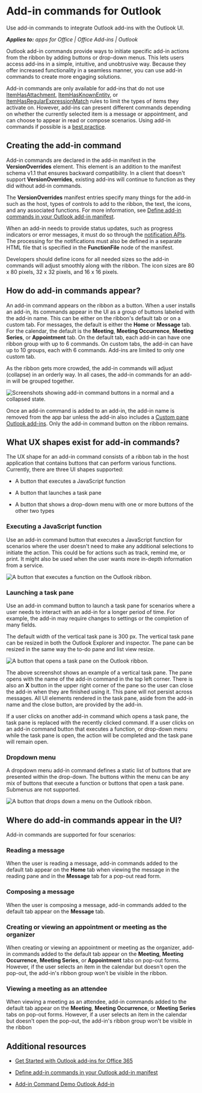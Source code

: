 
# Add-in commands for Outlook
Use add-in commands to integrate Outlook add-ins with the Outlook UI. 

 _**Applies to:** apps for Office | Office Add-ins | Outlook_

Outlook add-in commands provide ways to initiate specific add-in actions from the ribbon by adding buttons or drop-down menus. This lets users access add-ins in a simple, intuitive, and unobtrusive way. Because they offer increased functionality in a seamless manner, you can use add-in commands to create more engaging solutions.

Add-in commands are only available for add-ins that do not use [ItemHasAttachment](https://msdn.microsoft.com/en-us/library/fp123567.aspx%28Office.15%29.aspx), [ItemHasKnownEntity](https://msdn.microsoft.com/en-us/library/fp161166.aspx%28Office.15%29.aspx), or [ItemHasRegularExpressionMatch](https://msdn.microsoft.com/en-us/library/fp142215.aspx%28Office.15%29.aspx) rules to limit the types of items they activate on. However, add-ins can present different commands depending on whether the currently selected item is a message or appointment, and can choose to appear in read or compose scenarios. Using add-in commands if possible is a [best practice](../design/add-in-development-best-practices.md).


## Creating the add-in command

Add-in commands are declared in the add-in manifest in the  **VersionOverrides** element. This element is an addition to the manifest schema v1.1 that ensures backward compatibility. In a client that doesn't support **VersionOverrides**, existing add-ins will continue to function as they did without add-in commands.

The  **VersionOverrides** manifest entries specify many things for the add-in such as the host, types of controls to add to the ribbon, the text, the icons, and any associated functions. For more information, see [Define add-in commands in your Outlook add-in manifest](../outlook/manifests/define-add-in-commands.md). 

When an add-in needs to provide status updates, such as progress indicators or error messages, it must do so through the [notification APIs](http://dev.outlook.com/reference/add-ins/NotificationMessages.html). The processing for the notifications must also be defined in a separate HTML file that is specified in the  **FunctionFile** node of the manifest.

Developers should define icons for all needed sizes so the add-in commands will adjust smoothly along with the ribbon. The icon sizes are 80 x 80 pixels, 32 x 32 pixels, and 16 x 16 pixels.


## How do add-in commands appear?

An add-in command appears on the ribbon as a button. When a user installs an add-in, its commands appear in the UI as a group of buttons labeled with the add-in name. This can be either on the ribbon's default tab or on a custom tab. For messages, the default is either the  **Home** or **Message** tab. For the calendar, the default is the **Meeting**,  **Meeting Occurrence**,  **Meeting Series**, or  **Appointment** tab. On the default tab, each add-in can have one ribbon group with up to 6 commands. On custom tabs, the add-in can have up to 10 groups, each with 6 commands. Add-ins are limited to only one custom tab.

As the ribbon gets more crowded, the add-in commands will adjust (collapse) in an orderly way. In all cases, the add-in commands for an add-in will be grouped together.


![Screenshots showing add-in command buttons in a normal and a collapsed state.](../images/6fcb64d8-9598-41d1-8944-f6d1f6d2edb6.png)

Once an add-in command is added to an add-in, the add-in name is removed from the app bar unless the add-in also includes a [Custom pane Outlook add-ins](../outlook/custom-pane-outlook-add-ins.md). Only the add-in command button on the ribbon remains.


## What UX shapes exist for add-in commands?

The UX shape for an add-in command consists of a ribbon tab in the host application that contains buttons that can perform various functions. Currently, there are three UI shapes supported:


- A button that executes a JavaScript function
    
- A button that launches a task pane
    
- A button that shows a drop-down menu with one or more buttons of the other two types
    

### Executing a JavaScript function

Use an add-in command button that executes a JavaScript function for scenarios where the user doesn't need to make any additional selections to initiate the action. This could be for actions such as track, remind me, or print. It might also be used when the user wants more in-depth information from a service. 


![A button that executes a function on the Outlook ribbon.](../images/23ab1de3-3ec4-41a5-ba5b-30b11d464e0c.png)


### Launching a task pane

Use an add-in command button to launch a task pane for scenarios where a user needs to interact with an add-in for a longer period of time. For example, the add-in may require changes to settings or the completion of many fields. 

The default width of the vertical task pane is 300 px. The vertical task pane can be resized in both the Outlook Explorer and inspector. The pane can be resized in the same way the to-do pane and list view resize.


![A button that opens a task pane on the Outlook ribbon.](../images/c8e03da8-9f71-4f9b-813f-1cdea43d433c.png)

The above screenshot shows an example of a vertical task pane. The pane opens with the name of the add-in command in the top left corner. There is also an  **X** button in the upper right corner of the pane so the user can close the add-in when they are finished using it. This pane will not persist across messages. All UI elements rendered in the task pane, aside from the add-in name and the close button, are provided by the add-in.

If a user clicks on another add-in command which opens a task pane, the task pane is replaced with the recently clicked command. If a user clicks on an add-in command button that executes a function, or drop-down menu while the task pane is open, the action will be completed and the task pane will remain open.


### Dropdown menu

A dropdown menu add-in command defines a static list of buttons that are presented within the drop-down. The buttons within the menu can be any mix of buttons that execute a function or buttons that open a task pane. Submenus are not supported.


![A button that drops down a menu on the Outlook ribbon.](../images/3eff90d6-7822-4fdb-9153-68f754c0c746.png)


## Where do add-in commands appear in the UI?

Add-in commands are supported for four scenarios:


### Reading a message

When the user is reading a message, add-in commands added to the default tab appear on the  **Home** tab when viewing the message in the reading pane and in the **Message** tab for a pop-out read form.


### Composing a message

When the user is composing a message, add-in commands added to the default tab appear on the  **Message** tab.


### Creating or viewing an appointment or meeting as the organizer

When creating or viewing an appointment or meeting as the organizer, add-in commands added to the default tab appear on the  **Meeting**,  **Meeting Occurrence**,  **Meeting Series**, or  **Appointment** tabs on pop-out forms. However, if the user selects an item in the calendar but doesn't open the pop-out, the add-in's ribbon group won't be visible in the ribbon.


### Viewing a meeting as an attendee

When viewing a meeting as an attendee, add-in commands added to the default tab appear on the  **Meeting**,  **Meeting Occurrence**, or  **Meeting Series** tabs on pop-out forms. However, if a user selects an item in the calendar but doesn't open the pop-out, the add-in's ribbon group won't be visible in the ribbon


## Additional resources



- [Get Started with Outlook add-ins for Office 365](https://dev.outlook.com/MailAppsGettingStarted/GetStarted.aspx)
    
- [Define add-in commands in your Outlook add-in manifest](../outlook/manifests/define-add-in-commands.md)
    
- [Add-in Command Demo Outlook Add-in](https://github.com/jasonjoh/command-demo.aspx)
    
